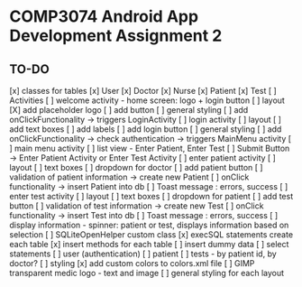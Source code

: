 # COMP3074 Android App Development Assignment 2
## TO-DO

[x] classes for tables
	[x] User
	[x] Doctor
	[x] Nurse
	[x] Patient
	[x] Test
[ ] Activities
	[ ] welcome activity - home screen: logo + login button
		[ ] layout
			[X] add placeholder logo
			[ ] add button
			[ ] general styling
		[ ] add onClickFunctionality -> triggers LoginActivity
	[ ] login activity
		[ ] layout
			[ ] add text boxes
			[ ] add labels
			[ ] add login button
			[ ] general styling
		[ ] add onClickFunctionality -> check authentication -> triggers MainMenu activity
	[ ] main menu activity
		[ ] list view - Enter Patient, Enter Test
		[ ] Submit Button -> Enter Patient Activity or Enter Test Activity
	[ ] enter patient activity
		[ ] layout
			[ ] text boxes
			[ ] dropdown for doctor
			[ ] add patient button
		[ ] validation of patient information -> create new Patient
		[ ] onClick functionality -> insert Patient into db
		[ ] Toast message : errors, success
	[ ] enter test activity
		[ ] layout
			[ ] text boxes
			[ ] dropdown for patient
			[ ] add test button
		[ ] validation of test information -> create new Test
		[ ] onClick functionality -> insert Test into db
		[ ] Toast message : errors, success
	[ ] display information - spinner: patient or test, displays information based on selection
[ ] SQLiteOpenHelper custom class
	[x] execSQL statements create each table
	[x] insert methods for each table
	[ ] insert dummy data
	[ ] select statements
		[ ] user (authentication)
		[ ] patient
		[ ] tests - by patient id, by doctor? 
[ ] styling
	[x] add custom colors to colors.xml file
	[ ] GIMP transparent medic logo - text and image
	[ ] general styling for each layout
